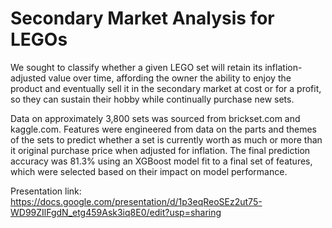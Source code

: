 # Secondary Market Analysis for LEGOs
We sought to classify whether a given LEGO set will retain its inflation-adjusted value over time, affording the owner the ability to enjoy the product and eventually sell it in the secondary market at cost or for a profit, so they can sustain their hobby while continually purchase new sets.

Data on approximately 3,800 sets was sourced from brickset.com and kaggle.com. Features were engineered from data on the parts and themes of the sets to predict whether a set is currently worth as much or more than it original purchase price when adjusted for inflation. The final prediction accuracy was 81.3% using an XGBoost model fit to a final set of features, which were selected based on their impact on model performance.

Presentation link: https://docs.google.com/presentation/d/1p3eqReoSEz2ut75-WD99ZIlFgdN_etg459Ask3iq8E0/edit?usp=sharing
